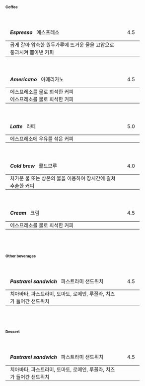 <style>
  table {
      border-collapse: collapse;
      text-align: left;
      line-height: 1.5;
  }
  table, tr, td {
    border: none;
  }
  table, tr, td, thead, tbody{
    width: 100%;
  }
  table thead th {
      /*text-align: center;*/
      padding: 15px;
      font-weight: normal;
      vertical-align: top;
      border: none;
      /*color: #1b3453;*/
      /*border-top: 2px solid #1b3453;*/
      /*border-bottom: 2px solid;*/
  }
  table tbody th {
      padding: 0px 15px;
      /*font-weight: bold;*/
      vertical-align: top;
      border: none;
      /*border-bottom: 1px solid #ccc;
      background: #f3f6f7;*/
  }
  table td {
      padding: 0px 15px;
      vertical-align: bottom;
      background-color: var(--c-bg);
      /*border-bottom: 1px solid #ccc;*/
  }
  table h2, table h3, table h4, table h5, table h6 {
    display: inline;
  }
  h1, h2 {
    border-bottom: none;
  }
  body {
        font-size: 12px;
  }
</style>
<br/>

#### Coffee
<br/>

|<h5>Espresso</h5> &nbsp; 에스프레소                              |4.5  |
|:---------------------------------------------------------------|----:|
|곱게 갈아 압축한 원두가루에 뜨거운 물을 고압으로 통과시켜 뽑아낸 커피|     |
<br/>

|<h5>Americano</h5> &nbsp; 아메리카노                             |4.5  |
|:---------------------------------------------------------------|----:|
|에스프레소를 물로 희석한 커피                                     |      |
|에스프레소를 물로 희석한 커피                                     |      |
<br/>

|<h5>Latte</h5> &nbsp; 라떼                                      |5.0  |
|:---------------------------------------------------------------|----:|
|에스프레소에 우유를 섞은 커피                                     |     |
<br/>

|<h5>Cold brew</h5> &nbsp; 콜드브루                               |4.0  |
|:---------------------------------------------------------------|----:|
|차가운 물 또는 상온의 물을 이용하여 장시간에 걸쳐 추출한 커피        |     |
<br/>

|<h5>Cream</h5> &nbsp; 크림                                      |4.5  |
|:---------------------------------------------------------------|----:|
|에스프레소를 물로 희석한 커피                                     |     |
<br/>

<br/>
<br/>

#### Other beverages
<br/>

|<h5>Pastrami sandwich</h5> &nbsp; 파스트라미 샌드위치             |4.5  |
|:---------------------------------------------------------------|----:|
|치아바타, 파스트라미, 토마토, 로메인, 루꼴라, 치즈가 들어간 샌드위치 |     |
<br/>

<br/>
<br/>

#### Dessert
<br/>

|<h5>Pastrami sandwich</h5> &nbsp; 파스트라미 샌드위치             |4.5  |
|:---------------------------------------------------------------|----:|
|치아바타, 파스트라미, 토마토, 로메인, 루꼴라, 치즈가 들어간 샌드위치 |     |
<br/>